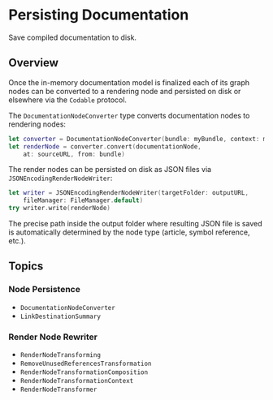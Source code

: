 # Persisting Documentation

Save compiled documentation to disk.

## Overview

Once the in-memory documentation model is finalized each of its graph nodes can be converted to a rendering node and persisted on disk or elsewhere via the `Codable` protocol.

The ``DocumentationNodeConverter`` type converts documentation nodes to rendering nodes:

```swift
let converter = DocumentationNodeConverter(bundle: myBundle, context: myContext)
let renderNode = converter.convert(documentationNode, 
    at: sourceURL, from: bundle)
```

The render nodes can be persisted on disk as JSON files via `JSONEncodingRenderNodeWriter`:

```swift
let writer = JSONEncodingRenderNodeWriter(targetFolder: outputURL, 
    fileManager: FileManager.default)
try writer.write(renderNode)
```

The precise path inside the output folder where resulting JSON file is saved is automatically determined by the node type (article, symbol reference, etc.).

## Topics

### Node Persistence

- ``DocumentationNodeConverter``
- ``LinkDestinationSummary``

### Render Node Rewriter

- ``RenderNodeTransforming``
- ``RemoveUnusedReferencesTransformation``
- ``RenderNodeTransformationComposition``
- ``RenderNodeTransformationContext``
- ``RenderNodeTransformer``

<!-- Copyright (c) 2021-2024 Apple Inc and the Swift Project authors. All Rights Reserved. -->
